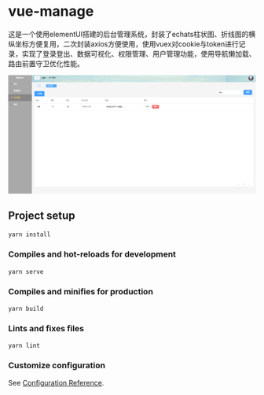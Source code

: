 # vue-manage
这是一个使用elementUI搭建的后台管理系统，封装了echats柱状图、折线图的横纵坐标方便复用，二次封装axios方便使用，使用vuex对cookie与token进行记录，实现了登录登出、数据可视化、权限管理、用户管理功能，使用导航懒加载、路由前置守卫优化性能。

![登录页](https://github.com/ningdada-web/wangye/raw/master/image/%E6%90%9C%E7%B4%A2.png)

## Project setup
```
yarn install
```

### Compiles and hot-reloads for development
```
yarn serve
```

### Compiles and minifies for production
```
yarn build
```

### Lints and fixes files
```
yarn lint
```

### Customize configuration
See [Configuration Reference](https://cli.vuejs.org/config/).
